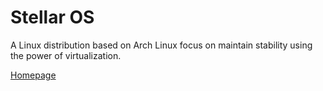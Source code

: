 # Stellar OS
A Linux distribution based on Arch Linux focus on maintain stability using the power of virtualization.

[Homepage](http://stellaros-linux.github.io)
